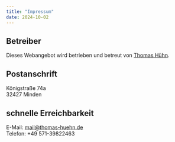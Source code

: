 ```yaml
---
title: "Impressum"
date: 2024-10-02
---
```

## Betreiber

Dieses Webangebot wird betrieben und betreut von [Thomas Hühn](/thomas/).

## Postanschrift

Königstraße 74a\
32427 Minden

## schnelle Erreichbarkeit

E-Mail: mail@thomas-huehn.de\
Telefon: +49 571-39822463